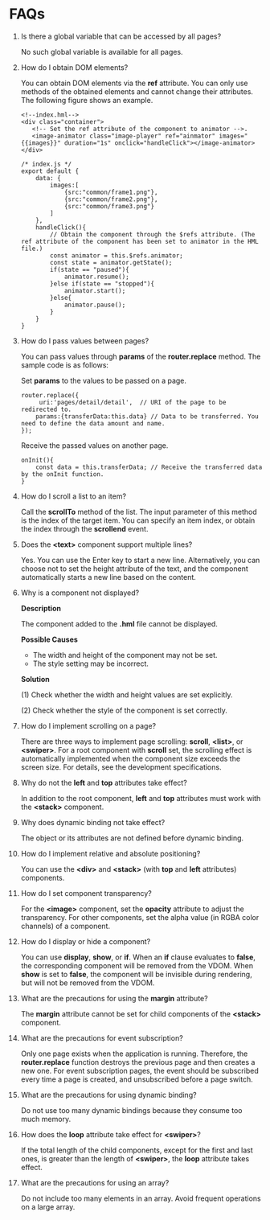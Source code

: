 # FAQs<a name="EN-US_TOPIC_0000001055049072"></a>

1.  Is there a global variable that can be accessed by all pages?

    No such global variable is available for all pages.

2.  How do I obtain DOM elements?

    You can obtain DOM elements via the  **ref**  attribute. You can only use methods of the obtained elements and cannot change their attributes. The following figure shows an example.

    ```
    <!--index.hml-->
    <div class="container">
       <!-- Set the ref attribute of the component to animator -->.
       <image-animator class="image-player" ref="ainmator" images="{{images}}" duration="1s" onclick="handleClick"></image-animator>
    </div>
    
    /* index.js */
    export default {
        data: {
            images:[
                {src:"common/frame1.png"},
                {src:"common/frame2.png"},
                {src:"common/frame3.png"}
            ]
        },
        handleClick(){
            // Obtain the component through the $refs attribute. (The ref attribute of the component has been set to animator in the HML file.)
            const animator = this.$refs.animator;
            const state = animator.getState();
            if(state == "paused"){
                animator.resume();
            }else if(state == "stopped"){
                animator.start();
            }else{
                animator.pause();
            }
        }
    }
    ```

3.  How do I pass values between pages?

    You can pass values through  **params**  of the  **router.replace**  method. The sample code is as follows:

    Set  **params**  to the values to be passed on a page.

    ```
    router.replace({
         uri:'pages/detail/detail',  // URI of the page to be redirected to.
        params:{transferData:this.data} // Data to be transferred. You need to define the data amount and name.
    });
    ```

    Receive the passed values on another page.

    ```
    onInit(){
        const data = this.transferData; // Receive the transferred data by the onInit function.
    }  
    ```

4.  How do I scroll a list to an item?

    Call the  **scrollTo**  method of the list. The input parameter of this method is the index of the target item. You can specify an item index, or obtain the index through the  **scrollend**  event.

5.  Does the  **<text\>**  component support multiple lines?

    Yes. You can use the Enter key to start a new line. Alternatively, you can choose not to set the height attribute of the text, and the component automatically starts a new line based on the content.

6.  Why is a component not displayed?

    **Description**

    The component added to the  **.hml**  file cannot be displayed.

    **Possible Causes**

    -   The width and height of the component may not be set.
    -   The style setting may be incorrect.

    **Solution**

    \(1\) Check whether the width and height values are set explicitly.

    \(2\) Check whether the style of the component is set correctly.

7.  How do I implement scrolling on a page?

    There are three ways to implement page scrolling:  **scroll**,  **<list\>**, or  **<swiper\>**. For a root component with  **scroll**  set, the scrolling effect is automatically implemented when the component size exceeds the screen size. For details, see the development specifications.

8.  Why do not the  **left**  and  **top**  attributes take effect?

    In addition to the root component,  **left**  and  **top**  attributes must work with the  **<stack\>**  component.

9.  Why does dynamic binding not take effect?

    The object or its attributes are not defined before dynamic binding.

10. How do I implement relative and absolute positioning?

    You can use the  **<div\>**  and  **<stack\>**  \(with  **top**  and  **left**  attributes\) components.

11. How do I set component transparency?

    For the  **<image\>**  component, set the  **opacity**  attribute to adjust the transparency. For other components, set the alpha value \(in RGBA color channels\) of a component.

12. How do I display or hide a component?

    You can use  **display**,  **show**, or  **if**. When an  **if**  clause evaluates to  **false**, the corresponding component will be removed from the VDOM. When  **show**  is set to  **false**, the component will be invisible during rendering, but will not be removed from the VDOM.

13. What are the precautions for using the  **margin**  attribute?

    The  **margin**  attribute cannot be set for child components of the  **<stack\>**  component.

14. What are the precautions for event subscription?

    Only one page exists when the application is running. Therefore, the  **router.replace**  function destroys the previous page and then creates a new one. For event subscription pages, the event should be subscribed every time a page is created, and unsubscribed before a page switch.

15. What are the precautions for using dynamic binding?

    Do not use too many dynamic bindings because they consume too much memory.

16. How does the  **loop**  attribute take effect for  **<swiper\>**?

    If the total length of the child components, except for the first and last ones, is greater than the length of  **<swiper\>**, the  **loop**  attribute takes effect.

17. What are the precautions for using an array?

    Do not include too many elements in an array. Avoid frequent operations on a large array.


